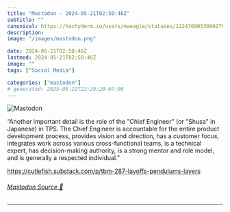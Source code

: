 ```yaml
---
title: "Mastodon - 2024-05-21T02:50:46Z"
subtitle: ""
canonical: https://hachyderm.io/users/mweagle/statuses/112476805309027930
description:
image: "/images/mastodon.png"

date: 2024-05-21T02:50:46Z
lastmod: 2024-05-21T02:50:46Z
image: ""
tags: ["Social Media"]

categories: ["mastodon"]
# generated: 2025-05-22T22:29:20-07:00
---
```

![Mastodon](/images/mastodon.png)

<p>“Another important detail is the role of the &quot;Chief Engineer&quot; (or &quot;Shusa&quot; in Japanese) in TPS. The Chief Engineer is accountable for the entire product development process, provides vision and direction, has a customer focus, integrates work across various cross-functional teams, is a technical expert, has decision-making authority, is a strong mentor and role model, and is generally a respected individual.”</p><p><a href="https://cutlefish.substack.com/p/tbm-287-layoffs-pendulums-layers" target="_blank" rel="nofollow noopener noreferrer" translate="no"><span class="invisible">https://</span><span class="ellipsis">cutlefish.substack.com/p/tbm-2</span><span class="invisible">87-layoffs-pendulums-layers</span></a></p>


###### [Mastodon Source 🐘](https://hachyderm.io/@mweagle/112476805309027930)

___
